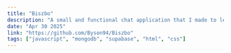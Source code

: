 ```yaml
---
title: "Biszbo"
description: "A small and functional chat application that I made to learn more about creating websites. It is made using react and is currently deprecated."
date: "Apr 30 2025"
link: "https://github.com/Byson94/Biszbo"
tags: ["javascript", "mongodb", "supabase", "html", "css"]
---
```


